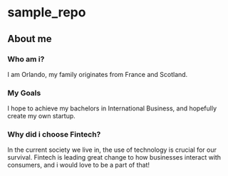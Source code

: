 # sample_repo

## About me

### Who am i?
I am Orlando, my family originates from France and Scotland.

### My Goals
I hope to achieve my bachelors in International Business, and hopefully create my own startup.

### Why did i choose Fintech?
In the current society we live in, the use of technology is crucial for our survival. Fintech is leading great change to how businesses interact with consumers, and i would love to be a part of that!

